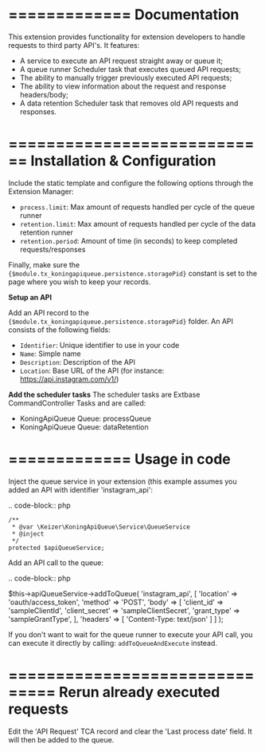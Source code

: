 =============
Documentation
=============

This extension provides functionality for extension developers to handle requests to third party API's. It features:

- A service to execute an API request straight away or queue it;
- A queue runner Scheduler task that executes queued API requests;
- The ability to manually trigger previously executed API requests;
- The ability to view information about the request and response headers/body;
- A data retention Scheduler task that removes old API requests and responses.

============================
Installation & Configuration
============================
Include the static template and configure the following options through the Extension Manager:

- ``process.limit``: Max amount of requests handled per cycle of the queue runner
- ``retention.limit``: Max amount of requests handled per cycle of the data retention runner
- ``retention.period``: Amount of time (in seconds) to keep completed requests/responses

Finally, make sure the ``{$module.tx_koningapiqueue.persistence.storagePid}`` constant is set to the page where you wish to keep your records.

**Setup an API**

Add an API record to the ``{$module.tx_koningapiqueue.persistence.storagePid}`` folder. An API consists of the following fields:

- ``Identifier``: Unique identifier to use in your code
- ``Name``: Simple name
- ``Description``: Description of the API
- ``Location``: Base URL of the API (for instance: https://api.instagram.com/v1/) 

**Add the scheduler tasks**
The scheduler tasks are Extbase CommandController Tasks and are called:
- KoningApiQueue Queue: processQueue
- KoningApiQueue Queue: dataRetention

=============
Usage in code
=============
Inject the queue service in your extension (this example assumes you added an API with identifier 'instagram_api':

.. code-block:: php

    /**
     * @var \Keizer\KoningApiQueue\Service\QueueService
     * @inject
     */
    protected $apiQueueService;

Add an API call to the queue:

.. code-block:: php

   $this->apiQueueService->addToQueue(
       'instagram_api',
           [
              'location' => 'oauth/access_token',
              'method' => 'POST',
              'body' => [
                  'client_id' => 'sampleClientId',
                  'client_secret' => 'sampleClientSecret',
                  'grant_type' => 'sampleGrantType',
              ],
              'headers' => [
                  'Content-Type: text/json'
              ]
          ]
      );


If you don't want to wait for the queue runner to execute your API call, you can execute it directly by calling: ``addToQueueAndExecute`` instead.

===============================
Rerun already executed requests
===============================
Edit the 'API Request' TCA record and clear the 'Last process date' field. It will then be added to the queue.
